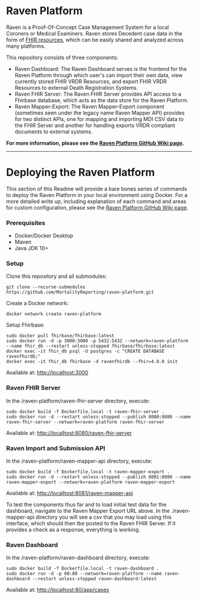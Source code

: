 # Raven Platform
Raven is a Proof-Of-Concept Case Management System for a local Coroners or Medical Examiners. Raven stores Decedent case data in the form of [FHIR resources](https://www.hl7.org/fhir/), which can be easily shared and analyzed across many platforms.

This repository consists of three components:

* Raven Dashboard: The Raven Dashboard serves is the frontend for the Raven Platform through which user's can import their own data, view currently stored FHIR VRDR Resources, and export FHIR VRDR Resources to external Death Registration Systems.
* Raven FHIR Server: The Raven FHIR Server provides API access to a Fhirbase database, which acts as the data store for the Raven Platform. 
* Raven Mapper-Export: The Raven Mapper-Export component (sometimes seen under the legacy name Raven Mapper API) provides for two distinct APIs, one for mapping and importing MDI CSV data to the FHIR Server and another for handling exports VRDR compliant documents to external systems.

**For more information, please see the [Raven Platform GitHub Wiki page](https://github.com/MortalityReporting/raven-platform/wiki).**

---
# Deploying the Raven Platform
This section of this Readme will provide a bare bones series of commands to deploy the Raven Platform in your local environment using Docker. For a more detailed write up, including explanation of each command and areas for custom configuration, please see the [Raven Platform GitHub Wiki page](https://github.com/MortalityReporting/raven-platform/wiki).

### Prerequisites
* Docker/Docker Desktop
* Maven
* Java JDK 10+

### Setup

Clone this repository and all submodules:
```
git clone --recurse-submodules https://github.com/MortalityReporting/raven-platform.git
```
Create a Docker network:
```
docker network create raven-platform
```
Setup Fhirbase:
```
sudo docker pull fhirbase/fhirbase:latest
sudo docker run -d -p 3000:3000 -p 5432:5432 --network=raven-platform --name fhir_db --restart unless-stopped fhirbase/fhirbase:latest
docker exec -it fhir_db psql -U postgres -c "CREATE DATABASE ravenfhirdb;" 
docker exec -it fhir_db fhirbase -d ravenfhirdb --fhir=4.0.0 init
```
Available at: [http://localhost:3000](http://localhost:3000)

### Raven FHIR Server
In the /raven-platform/raven-fhir-server directory, execute:
```
sudo docker build -f Dockerfile.local -t raven-fhir-server .
sudo docker run -d --restart unless-stopped --publish 8080:8080 --name raven-fhir-server --network=raven-platform raven-fhir-server
```
Available at: [http://localhost:8080/raven-fhir-server](http://localhost:8080/raven-fhir-server)

### Raven Import and Submission API
In the /raven-platform/raven-mapper-api directory, execute:
```
sudo docker build -f Dockerfile.local -t raven-mapper-export .
sudo docker run -d --restart unless-stopped --publish 8081:8080 --name raven-mapper-export --network=raven-platform raven-mapper-export
```
Available at: [http://localhost:8081/raven-mapper-api](http://localhost:8081/raven-mapper-api)

To test the components thus far and to load initial test data for the dashboard, navigate to the Raven Mapper Export URL above. In the ./raven-mapper-api directory you will see a csv that you may load using this interface, which should then tbe posted to the Raven FHIR Server. If it provides a check as a response, everything is working.

### Raven Dashboard
In the /raven-platform/raven-dashboard directory, execute:
```
sudo docker build -f Dockerfile.local -t raven-dashboard . 
sudo docker run -d -p 80:80 --network=raven-platform --name raven-dashboard --restart unless-stopped raven-dashboard:latest
```
Available at: [http://localhost:80/app/cases](http://localhost:80/app/cases)

